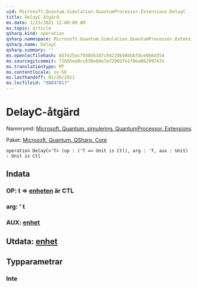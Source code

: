 ```yaml
---
uid: Microsoft.Quantum.Simulation.QuantumProcessor.Extensions.DelayC
title: DelayC-åtgärd
ms.date: 1/23/2021 12:00:00 AM
ms.topic: article
qsharp.kind: operation
qsharp.namespace: Microsoft.Quantum.Simulation.QuantumProcessor.Extensions
qsharp.name: DelayC
qsharp.summary: ''
ms.openlocfilehash: 857e25ac7930563d7c94228b56bbbfdce0b6d354
ms.sourcegitcommit: 71605ea9cc630e84e7ef29027e1f0ea06299747e
ms.translationtype: MT
ms.contentlocale: sv-SE
ms.lasthandoff: 01/26/2021
ms.locfileid: "98847817"
---
```

# <a name="delayc-operation"></a>DelayC-åtgärd

Namnrymd: [Microsoft. Quantum. simulering. QuantumProcessor. Extensions](xref:Microsoft.Quantum.Simulation.QuantumProcessor.Extensions)

Paket: [Microsoft. Quantum. QSharp. Core](https://nuget.org/packages/Microsoft.Quantum.QSharp.Core)




```qsharp
operation DelayC<'T> (op : ('T => Unit is Ctl), arg : 'T, aux : Unit) : Unit is Ctl
```


## <a name="input"></a>Indata

### <a name="op--t--unit--is-ctl"></a>OP: t => [enheten](xref:microsoft.quantum.lang-ref.unit)  är CTL




### <a name="arg--t"></a>arg: ' t




### <a name="aux--unit"></a>AUX: [enhet](xref:microsoft.quantum.lang-ref.unit)





## <a name="output--unit"></a>Utdata: [enhet](xref:microsoft.quantum.lang-ref.unit)



## <a name="type-parameters"></a>Typparametrar

### <a name="t"></a>Inte

